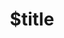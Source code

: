 ---
title: $title
second_title: Aspose.PSD untuk Referensi .NET API
description: $description
type: docs
weight: $weight
url: /id/net/$ref/
---